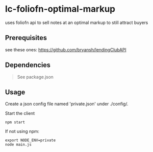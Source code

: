 # lc-foliofn-optimal-markup

uses foliofn api to sell notes at an optimal markup to still attract buyers

## Prerequisites

see these ones: https://github.com/bryansh/lendingClubAPI

## Dependencies

> See package.json

## Usage

Create a json config file named 'private.json' under ./config/.

Start the client
````
npm start
````

If not using npm:

````
export NODE_ENV=private
node main.js
````

